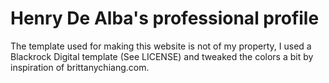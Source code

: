 # Henry De Alba's professional profile

The template used for making this website is not of my property, I used a Blackrock Digital template (See LICENSE) and tweaked the colors a bit by inspiration of brittanychiang.com.

